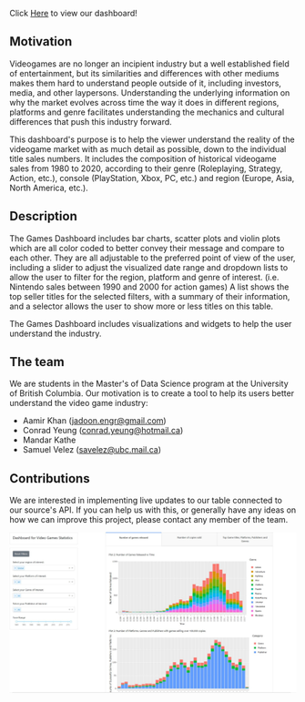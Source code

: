 Click [Here](https://game-dashboard-r.herokuapp.com/) to view our dashboard!

## Motivation
Videogames are no longer an incipient industry but a well established field of entertainment, but its similarities and differences with other mediums makes them hard to understand people outside of it, including investors, media, and other laypersons. Understanding the underlying information on why the market evolves across time the way it does in different regions, platforms and genre facilitates understanding the mechanics and cultural differences that push this industry forward.

This dashboard's purpose is to help the viewer understand the reality of the videogame market with as much detail as possible, down to the individual title sales numbers. It includes the composition of historical videogame sales from 1980 to 2020, according to their genre (Roleplaying, Strategy, Action, etc.), console (PlayStation, Xbox, PC, etc.) and region (Europe, Asia, North America, etc.).

## Description
The Games Dashboard includes bar charts, scatter plots and violin plots which are all color coded to better convey their message and compare to each other. They are all adjustable to the preferred point of view of the user, including a slider to adjust the visualized date range and dropdown lists to allow the user to filter for the region, platform and genre of interest. (i.e. Nintendo sales between 1990 and 2000 for action games) A list shows the top seller titles for the selected filters, with a summary of their information, and a selector allows the user to show more or less titles on this table.

The Games Dashboard includes visualizations and widgets to help the user understand the industry.

## The team
We are students in the Master's of Data Science program at the University of British Columbia. Our motivation is to create a tool to help its users better understand the video game industry:
* Aamir Khan (jadoon.engr@gmail.com)
* Conrad Yeung (conrad.yeung@hotmail.ca)
* Mandar Kathe
* Samuel Velez (savelez@ubc.mail.ca)

## Contributions
We are interested in implementing live updates to our table connected to our source's API. If you can help us with this, or generally have any ideas on how we can improve this project, please contact any member of the team.



![Sketch](doc/Screenshot.jpg)

